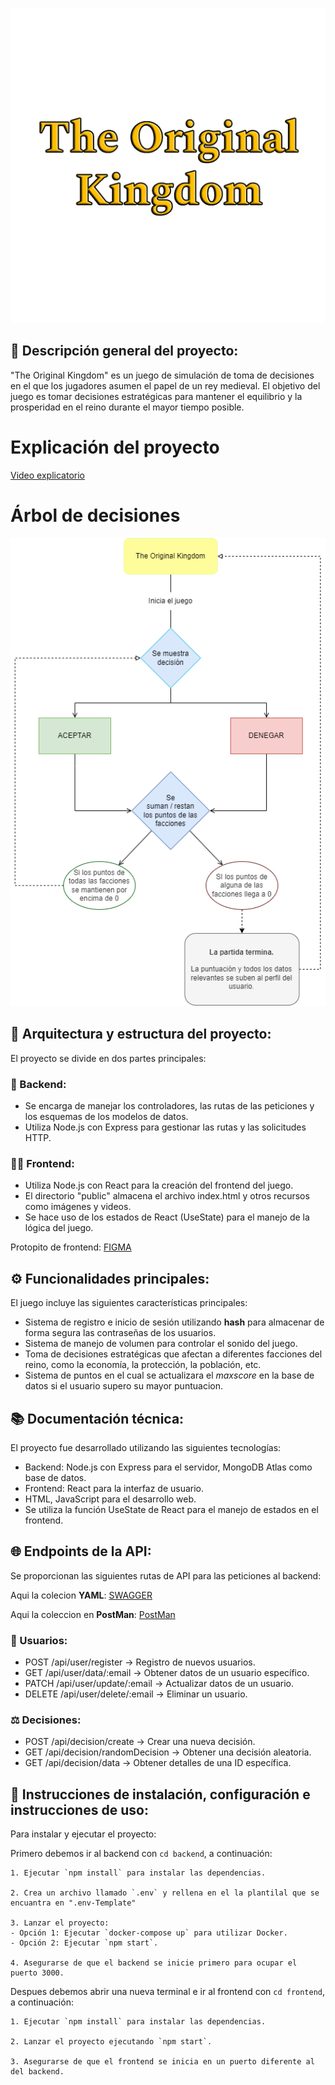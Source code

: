 ![# The Original Kingdom](./logoLetters.png)

## 🏰 Descripción general del proyecto:

"The Original Kingdom" es un juego de simulación de toma de decisiones en el que los jugadores asumen el papel de un rey medieval. El objetivo del juego es tomar decisiones estratégicas para mantener el equilibrio y la prosperidad en el reino durante el mayor tiempo posible.

# Explicación del proyecto
[Video explicatorio](https://www.youtube.com/watch?v=D_qBSxVPbq0&ab_channel=DavidVazquezAlmenara)

# Árbol de decisiones
![Árbol de decisiones](./ArbolDeDecisiones.png)


## 📂 Arquitectura y estructura del proyecto:

El proyecto se divide en dos partes principales:

### 🤖 Backend:
- Se encarga de manejar los controladores, las rutas de las peticiones y los esquemas de los modelos de datos.
- Utiliza Node.js con Express para gestionar las rutas y las solicitudes HTTP.

### 🙍‍♂️ Frontend:
- Utiliza Node.js con React para la creación del frontend del juego.
- El directorio "public" almacena el archivo index.html y otros recursos como imágenes y videos.
- Se hace uso de los estados de React (UseState) para el manejo de la lógica del juego.

Protopito de frontend: [FIGMA](https://www.figma.com/community/file/1382300407944413432/the-original-kingdom-figma)


## ⚙ Funcionalidades principales:

El juego incluye las siguientes características principales:
- Sistema de registro e inicio de sesión utilizando **hash** para almacenar de forma segura las contraseñas de los usuarios.
- Sistema de manejo de volumen para controlar el sonido del juego.
- Toma de decisiones estratégicas que afectan a diferentes facciones del reino, como la economía, la protección, la población, etc.
- Sistema de puntos en el cual se actualizara el *maxscore* en la base de datos si el usuario supero su mayor puntuacion.

## 📚 Documentación técnica:

El proyecto fue desarrollado utilizando las siguientes tecnologías:
- Backend: Node.js con Express para el servidor, MongoDB Atlas como base de datos.
- Frontend: React para la interfaz de usuario.
- HTML, JavaScript para el desarrollo web.
- Se utiliza la función UseState de React para el manejo de estados en el frontend.

## 🌐 Endpoints de la API:

Se proporcionan las siguientes rutas de API para las peticiones al backend:

Aqui la colecion **YAML**: [SWAGGER](https://app.swaggerhub.com/apis/DVAZALM/The-Original-Kingdom/1.0.0-oas3)

Aqui la coleccion en **PostMan**: [PostMan](https://drive.google.com/file/d/1SKR8so5Dn2SXcmQN9iy9gaZ8wq_jgGWg/view?usp=sharing)


### 👥 Usuarios:
- POST /api/user/register -> Registro de nuevos usuarios.
- GET /api/user/data/:email -> Obtener datos de un usuario específico.
- PATCH /api/user/update/:email -> Actualizar datos de un usuario.
- DELETE /api/user/delete/:email -> Eliminar un usuario.

### ⚖ Decisiones:
- POST /api/decision/create -> Crear una nueva decisión.
- GET /api/decision/randomDecision -> Obtener una decisión aleatoria.
- GET /api/decision/data -> Obtener detalles de una ID específica.

## 📑 Instrucciones de instalación, configuración e instrucciones de uso:

Para instalar y ejecutar el proyecto:

Primero debemos ir al backend con `cd backend`, a continuación:

    1. Ejecutar `npm install` para instalar las dependencias.

    2. Crea un archivo llamado `.env` y rellena en el la plantilal que se encuantra en ".env-Template"

    3. Lanzar el proyecto:
    - Opción 1: Ejecutar `docker-compose up` para utilizar Docker.
    - Opción 2: Ejecutar `npm start`.

    4. Asegurarse de que el backend se inicie primero para ocupar el puerto 3000.

Despues debemos abrir una nueva terminal e ir al frontend con `cd frontend`, a continuación:

    1. Ejecutar `npm install` para instalar las dependencias.

    2. Lanzar el proyecto ejecutando `npm start`.

    3. Asegurarse de que el frontend se inicia en un puerto diferente al del backend.
